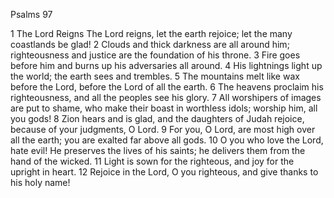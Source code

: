 Psalms 97

1	The Lord Reigns The Lord reigns, let the earth rejoice; let the many coastlands be glad!
2	Clouds and thick darkness are all around him; righteousness and justice are the foundation of his throne.
3	Fire goes before him and burns up his adversaries all around.
4	His lightnings light up the world; the earth sees and trembles.
5	The mountains melt like wax before the Lord, before the Lord of all the earth.
6	The heavens proclaim his righteousness, and all the peoples see his glory.
7	All worshipers of images are put to shame, who make their boast in worthless idols; worship him, all you gods!
8	Zion hears and is glad, and the daughters of Judah rejoice, because of your judgments, O Lord.
9	For you, O Lord, are most high over all the earth; you are exalted far above all gods.
10	O you who love the Lord, hate evil! He preserves the lives of his saints; he delivers them from the hand of the wicked.
11	Light is sown for the righteous, and joy for the upright in heart.
12	Rejoice in the Lord, O you righteous, and give thanks to his holy name!

